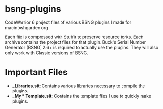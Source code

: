 # bsng-plugins
CodeWarrior 6 project files of various BSNG plugins I made for macintoshgarden.org

Each file is compressed with StuffIt to preserve resource forks. Each archive contains the project files for that plugin. Buck's Serial Number Generator (BSNG) 2.6+ is required to actually use the plugins. They will also only work with Classic versions of BSNG.

# Important Files
* **\_Libraries.sit**: Contains various libraries necessary to compile the plugins.
* **\_My * Template.sit**: Contains the template files I use to quickly make plugins.

